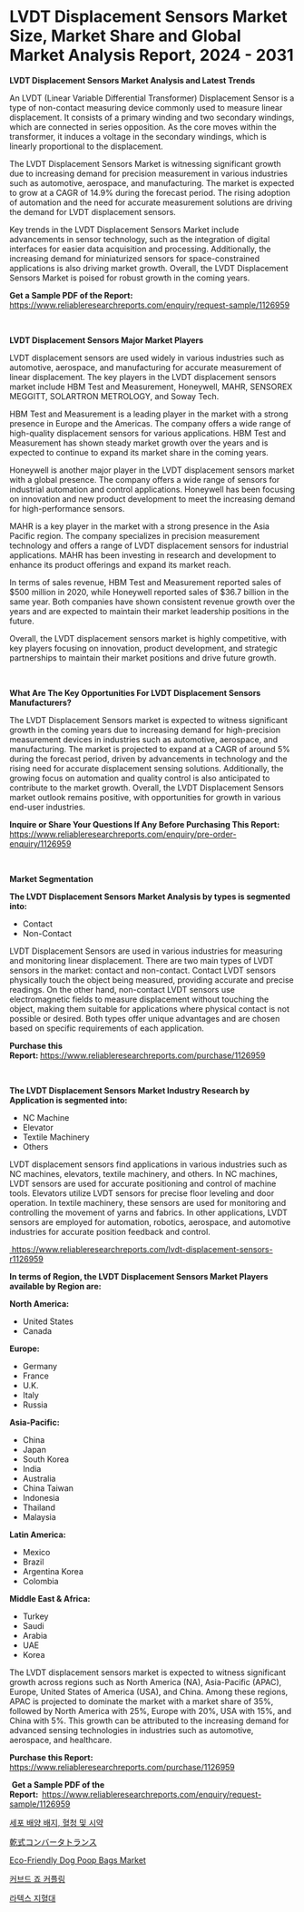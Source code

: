 <p><h1>LVDT Displacement Sensors Market Size, Market Share and Global Market Analysis Report, 2024 - 2031</h1></p><p><strong>LVDT Displacement Sensors Market Analysis and Latest Trends</strong></p>
<p><p>An LVDT (Linear Variable Differential Transformer) Displacement Sensor is a type of non-contact measuring device commonly used to measure linear displacement. It consists of a primary winding and two secondary windings, which are connected in series opposition. As the core moves within the transformer, it induces a voltage in the secondary windings, which is linearly proportional to the displacement.</p><p>The LVDT Displacement Sensors Market is witnessing significant growth due to increasing demand for precision measurement in various industries such as automotive, aerospace, and manufacturing. The market is expected to grow at a CAGR of 14.9% during the forecast period. The rising adoption of automation and the need for accurate measurement solutions are driving the demand for LVDT displacement sensors.</p><p>Key trends in the LVDT Displacement Sensors Market include advancements in sensor technology, such as the integration of digital interfaces for easier data acquisition and processing. Additionally, the increasing demand for miniaturized sensors for space-constrained applications is also driving market growth. Overall, the LVDT Displacement Sensors Market is poised for robust growth in the coming years.</p></p>
<p><strong>Get a Sample PDF of the Report:&nbsp;</strong> <a href="https://www.reliableresearchreports.com/enquiry/request-sample/1126959">https://www.reliableresearchreports.com/enquiry/request-sample/1126959</a></p>
<p>&nbsp;</p>
<p><strong>LVDT Displacement Sensors Major Market Players</strong></p>
<p><p>LVDT displacement sensors are used widely in various industries such as automotive, aerospace, and manufacturing for accurate measurement of linear displacement. The key players in the LVDT displacement sensors market include HBM Test and Measurement, Honeywell, MAHR, SENSOREX MEGGITT, SOLARTRON METROLOGY, and Soway Tech.</p><p>HBM Test and Measurement is a leading player in the market with a strong presence in Europe and the Americas. The company offers a wide range of high-quality displacement sensors for various applications. HBM Test and Measurement has shown steady market growth over the years and is expected to continue to expand its market share in the coming years.</p><p>Honeywell is another major player in the LVDT displacement sensors market with a global presence. The company offers a wide range of sensors for industrial automation and control applications. Honeywell has been focusing on innovation and new product development to meet the increasing demand for high-performance sensors.</p><p>MAHR is a key player in the market with a strong presence in the Asia Pacific region. The company specializes in precision measurement technology and offers a range of LVDT displacement sensors for industrial applications. MAHR has been investing in research and development to enhance its product offerings and expand its market reach.</p><p>In terms of sales revenue, HBM Test and Measurement reported sales of $500 million in 2020, while Honeywell reported sales of $36.7 billion in the same year. Both companies have shown consistent revenue growth over the years and are expected to maintain their market leadership positions in the future.</p><p>Overall, the LVDT displacement sensors market is highly competitive, with key players focusing on innovation, product development, and strategic partnerships to maintain their market positions and drive future growth.</p></p>
<p>&nbsp;</p>
<p><strong>What Are The Key Opportunities For LVDT Displacement Sensors Manufacturers?</strong></p>
<p><p>The LVDT Displacement Sensors market is expected to witness significant growth in the coming years due to increasing demand for high-precision measurement devices in industries such as automotive, aerospace, and manufacturing. The market is projected to expand at a CAGR of around 5% during the forecast period, driven by advancements in technology and the rising need for accurate displacement sensing solutions. Additionally, the growing focus on automation and quality control is also anticipated to contribute to the market growth. Overall, the LVDT Displacement Sensors market outlook remains positive, with opportunities for growth in various end-user industries.</p></p>
<p><strong>Inquire or Share Your Questions If Any Before Purchasing This Report:</strong> <a href="https://www.reliableresearchreports.com/enquiry/pre-order-enquiry/1126959">https://www.reliableresearchreports.com/enquiry/pre-order-enquiry/1126959</a></p>
<p>&nbsp;</p>
<p><strong>Market Segmentation</strong></p>
<p><strong>The LVDT Displacement Sensors Market Analysis by types is segmented into:</strong></p>
<p><ul><li>Contact</li><li>Non-Contact</li></ul></p>
<p><p>LVDT Displacement Sensors are used in various industries for measuring and monitoring linear displacement. There are two main types of LVDT sensors in the market: contact and non-contact. Contact LVDT sensors physically touch the object being measured, providing accurate and precise readings. On the other hand, non-contact LVDT sensors use electromagnetic fields to measure displacement without touching the object, making them suitable for applications where physical contact is not possible or desired. Both types offer unique advantages and are chosen based on specific requirements of each application.</p></p>
<p><strong>Purchase this Report:&nbsp;</strong><a href="https://www.reliableresearchreports.com/purchase/1126959">https://www.reliableresearchreports.com/purchase/1126959</a></p>
<p>&nbsp;</p>
<p><strong>The LVDT Displacement Sensors Market Industry Research by Application is segmented into:</strong></p>
<p><ul><li>NC Machine</li><li>Elevator</li><li>Textile Machinery</li><li>Others</li></ul></p>
<p><p>LVDT displacement sensors find applications in various industries such as NC machines, elevators, textile machinery, and others. In NC machines, LVDT sensors are used for accurate positioning and control of machine tools. Elevators utilize LVDT sensors for precise floor leveling and door operation. In textile machinery, these sensors are used for monitoring and controlling the movement of yarns and fabrics. In other applications, LVDT sensors are employed for automation, robotics, aerospace, and automotive industries for accurate position feedback and control.</p></p>
<p><a href="https://www.reliableresearchreports.com/lvdt-displacement-sensors-r1126959">&nbsp;https://www.reliableresearchreports.com/lvdt-displacement-sensors-r1126959</a></p>
<p><strong>In terms of Region, the LVDT Displacement Sensors Market Players available by Region are:</strong></p>
<p>
    <p> <strong> North America: </strong>
        <ul>
            <li>United States</li>
            <li>Canada</li>
        </ul>
        </p> 
    <p> <strong> Europe: </strong>
        <ul>
            <li>Germany</li>
            <li>France</li>
            <li>U.K.</li>
            <li>Italy</li>
            <li>Russia</li>
        </ul>
        </p> 
    <p> <strong> Asia-Pacific: </strong>
        <ul>
            <li>China</li>
            <li>Japan</li>
            <li>South Korea</li>
            <li>India</li>
            <li>Australia</li>
            <li>China Taiwan</li>
            <li>Indonesia</li>
            <li>Thailand</li>
            <li>Malaysia</li>
        </ul>
        </p> 
    <p> <strong> Latin America: </strong>
        <ul>
            <li>Mexico</li>
            <li>Brazil</li>
            <li>Argentina Korea</li>
            <li>Colombia</li>
        </ul>
        </p> 
    <p> <strong> Middle East & Africa: </strong>
        <ul>
            <li>Turkey</li>
            <li>Saudi</li>
            <li>Arabia</li>
            <li>UAE</li>
            <li>Korea</li>
        </ul>
    </p>
    </p>
<p><p>The LVDT displacement sensors market is expected to witness significant growth across regions such as North America (NA), Asia-Pacific (APAC), Europe, United States of America (USA), and China. Among these regions, APAC is projected to dominate the market with a market share of 35%, followed by North America with 25%, Europe with 20%, USA with 15%, and China with 5%. This growth can be attributed to the increasing demand for advanced sensing technologies in industries such as automotive, aerospace, and healthcare.</p></p>
<p><strong>Purchase this Report: </strong><a href="https://www.reliableresearchreports.com/purchase/1126959">https://www.reliableresearchreports.com/purchase/1126959</a></p>
<p>&nbsp;<strong>Get a Sample PDF of the Report:&nbsp;&nbsp;</strong><a href="https://www.reliableresearchreports.com/enquiry/request-sample/1126959">https://www.reliableresearchreports.com/enquiry/request-sample/1126959</a></p>
<p><strong></strong></p>
<p><p><a href="https://github.com/wallacBahrtyinger567686/Market-Research-Report-List-2/blob/main/9625597156177.md">세포 배양 배지, 혈청 및 시약</a></p><p><a href="https://github.com/AbigaleHuel/Market-Research-Report-List-1/blob/main/6913787147129.md">乾式コンバータトランス</a></p><p><a href="https://github.com/pizolina/Market-Research-Report-List-5/blob/main/eco-friendly-dog-poop-bags-market.md">Eco-Friendly Dog Poop Bags Market</a></p><p><a href="https://medium.com/@georgebesoiu20221/%EA%B3%A1%EC%84%A0%EC%9D%B4-%EC%A7%9D%EC%9D%84-%EC%9D%B4%EB%A3%A8%EB%8A%94-%EA%B2%B0%ED%95%A9%EA%B8%B0-%EC%82%B0%EC%97%85%EC%97%90-%EB%8C%80%ED%95%9C-%ED%86%B5%EC%B0%B0-2031%EB%85%84%EA%B9%8C%EC%A7%80%EC%9D%98-%EC%8B%9C%EC%9E%A5-%EC%9E%AC%EC%A0%95-%EC%83%81%ED%83%9C-%EC%8B%9C%EC%9E%A5-%EA%B7%9C%EB%AA%A8-%EB%B0%8F-%EC%88%98%EC%9D%B5-%EB%B6%84%EC%84%9D-6704fca7f287">커브드 죠 커플링</a></p><p><a href="https://github.com/AidenReinger/Market-Research-Report-List-1/blob/main/2864949156178.md">라텍스 지혈대</a></p></p>